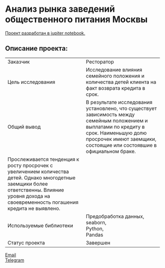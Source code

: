 # Анализ рынка заведений общественного питания Москвы

[Проект разработан в jupiter notebook.](https://github.com/data-analyst-mr/yandex-projects/blob/main/credits/%D0%9A%D1%80%D0%B5%D0%B4%D0%B8%D1%82%D1%8B.ipynb)<br/>

## Описание проекта:
|   |  |
|---------------|-------------------|
|Заказчик | Ресторатор|
|Цель исследования| Исследование влияния семейного положения и количества детей клиента на факт возврата кредита в срок.|
|Общий вывод|В результате исследования установлено, что существует зависимость между семейным положением и выплатами по кредиту в срок. Наименьшую долю просрочек имеют заемщики, состоящие или состоявшие в официальном браке.
Прослеживается тенденция к росту просрочек с увеличением количества детей. Однако многодетные заемщики более ответственны. Влияние уровня дохода на своевременность погашения кредита не выявлено.|
|Используемые библиотеки|Предобработка данных,<br/>seaborn,<br/>Python,<br/>Pandas|
|Статус проекта| Завершен|


[Email](mailto:bond_1982@bk.ru)<br/>
[Telegram](https://t.me/mshestakov1982)

